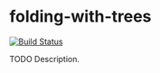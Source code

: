 # folding-with-trees

[![Build Status](https://travis-ci.org/githubuser/folding-with-trees.png)](https://travis-ci.org/githubuser/folding-with-trees)

TODO Description.
